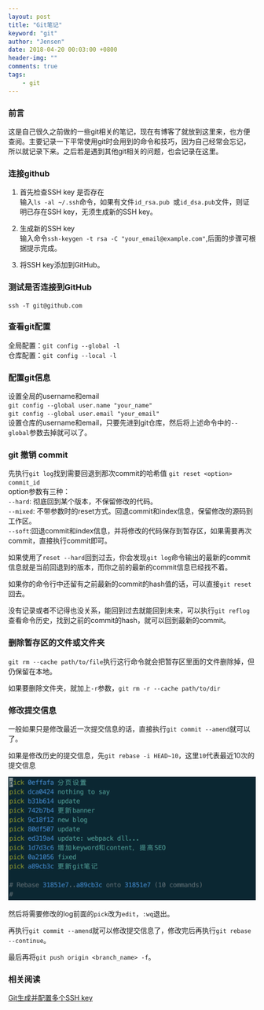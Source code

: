 ```yaml
---
layout: post
title: "Git笔记"
keyword: "git"
author: "Jensen"
date: 2018-04-20 00:03:00 +0800
header-img: ""
comments: true
tags:
    - git
---
```


### 前言

这是自己很久之前做的一些git相关的笔记，现在有博客了就放到这里来，也方便查阅。主要记录一下平常使用git时会用到的命令和技巧，因为自己经常会忘记，所以就记录下来。之后若是遇到其他git相关的问题，也会记录在这里。

### 连接github 

1. 首先检查SSH key 是否存在  
  输入`ls -al ~/.ssh`命令，如果有文件`id_rsa.pub `或`id_dsa.pub`文件，则证明已存在SSH key，无须生成新的SSH key。
  
2. 生成新的SSH key  
  输入命令`ssh-keygen -t rsa -C "your_email@example.com"`,后面的步骤可根据提示完成。  
  
3. 将SSH key添加到GitHub。
    
### 测试是否连接到GitHub  

`ssh -T git@github.com`

### 查看git配置  

全局配置：`git config --global -l`  
仓库配置：`git config --local -l`

### 配置git信息 

设置全局的username和email  
`git config --global user.name "your_name"`  
`git config --global user.email "your_email"`  
设置仓库的username和email，只要先进到git仓库，然后将上述命令中的`--global`参数去掉就可以了。

### git 撤销 commit  

先执行`git log`找到需要回退到那次commit的哈希值
`git reset <option> commit_id`  
option参数有三种：  
`--hard`: 彻底回到某个版本，不保留修改的代码。  
`--mixed`: 不带参数时的reset方式。回退commit和index信息，保留修改的源码到工作区。  
`--soft`:回退commit和index信息，并将修改的代码保存到暂存区，如果需要再次commit，直接执行commit即可。

如果使用了`reset --hard`回到过去，你会发现`git log`命令输出的最新的commit信息就是当前回退到的版本，而你之前的最新的commit信息已经找不着。

如果你的命令行中还留有之前最新的commit的hash值的话，可以直接`git reset`回去。

没有记录或者不记得也没关系，能回到过去就能回到未来，可以执行`git reflog`查看命令历史，找到之前的commit的hash，就可以回到最新的commit。

### 删除暂存区的文件或文件夹

`git rm --cache path/to/file`执行这行命令就会把暂存区里面的文件删除掉，但仍保留在本地。

如果要删除文件夹，就加上`-r`参数，`git rm -r --cache path/to/dir`

### 修改提交信息

一般如果只是修改最近一次提交信息的话，直接执行`git commit --amend`就可以了。

如果是修改历史的提交信息，先`git rebase -i HEAD~10`，这里`10`代表最近10次的提交信息

![git rebase](/img/in-post/post-git/git-rebase.png)

然后将需要修改的log前面的`pick`改为`edit`，`:wq`退出。

再执行`git commit --amend`就可以修改提交信息了，修改完后再执行`git rebase --continue`。

最后再将`git push origin <branch_name> -f`。


### 相关阅读

[Git生成并配置多个SSH key](/2018/04/21/Git生成并配置多个SSH-key)


